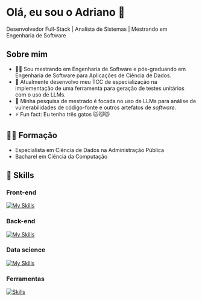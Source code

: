 # Olá, eu sou o Adriano 👋

Desenvolvedor Full-Stack | Analista de Sistemas | Mestrando em Engenharia de Software


## Sobre mim

- 🧑‍🎓 Sou mestrando em Engenharia de Software e pós-graduando em Engenharia de Software para Aplicações de Ciência de Dados.
- 🌱 Atualmente desenvolvo meu TCC de especialização na implementação de uma ferramenta para geração de testes unitários com o uso de LLMs.
- 🔭 Minha pesquisa de mestrado é focada no uso de LLMs para análise de vulnerabilidades de código-fonte e outros artefatos de *software*.
- ⚡ Fun fact: Eu tenho três gatos 🐱🐱🐱

## :student: Formação

- Especialista em Ciência de Dados na Administração Pública
- Bacharel em Ciência da Computação

## :rocket: Skills

### Front-end

[![My Skills](https://skillicons.dev/icons?i=html,css,bootstrap,js,jquery)](https://skillicons.dev)

### Back-end

[![My Skills](https://skillicons.dev/icons?i=py,flask,php,java,c)](https://skillicons.dev)

### Data science

[![My Skills](https://skillicons.dev/icons?i=py,r,sklearn,mysql)](https://skillicons.dev)

### Ferramentas

[![Skills](https://skillicons.dev/icons?i=vscode,git)](https://skillicons.dev)




<!--
**adriano-gomes-dev/adriano-gomes-dev** is a ✨ _special_ ✨ repository because its `README.md` (this file) appears on your GitHub profile.

Here are some ideas to get you started:

- 🔭 I’m currently working on ...
- 🌱 I’m currently learning ...
- 👯 I’m looking to collaborate on ...
- 🤔 I’m looking for help with ...
- 💬 Ask me about ...
- 📫 How to reach me: ...
- 😄 Pronouns: ...
- ⚡ Fun fact: ...
-->
